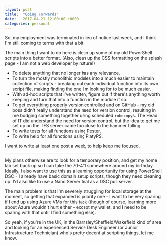 ```yaml
---
layout: post
title:  "Going Forwards"
date:   2017-04-21 12:00:00 +0000
categories: personal
---
```


So, my employment was terminated in lieu of notice last week, and I think I'm still coming to terms with that a bit.

The main thing I want to do here is clean up some of my old PowerShell scripts into a better format. (Also, clean up the CSS formatting on the splash page - I am not a web developer by nature!)

* To delete anything that no longer has any relevance.
* To turn the mostly monolithic modules into a much easier to maintain collection of scripts - breaking out each individual function into its own script file, making finding the one I'm looking for to be much easier.
* With ad-hoc scripts that I've written, figure out if there's anything worth keeping and turn that into a function in the module if so.
* To get everything properly version controlled and on GitHub - my old boss didn't really understand the need for version control, resulting in me bodging something together using scheduled `robocopy`s. The Head of IT did understand the need for version control, but the idea to get me set up on the TFS server came too close to the hammer falling.
* To write tests for all functions using Pester.
* To write help for all functions using PlatyPS.

I want to write at least one post a week, to help keep me focused.

----

My plans otherwise are to look for a temporary position, and get my home lab set back up so I can take the 70-411 somewhere around my birthday. Ideally, I also want to use this as a learning opportunity for using PowerShell DSC - I already have basic domain setup scripts, though they need cleaning up. I'd also like to use a Nano Server trial as a DSC pull server.

The main problem is that I'm severely struggling for local storage at the moment, so getting that expanded is priority one - I want to be very sparing if I end up using Azure VMs for this task (though of course, learning more about Azure wouldn't hurt either - except my wallet, and I need to be sparing with that until I find something else).

So yeah, if you're in the UK, in the Barnsley/Sheffield/Wakefield kind of area and looking for an experienced Service Desk Engineer (or Junior Infrastructure Technician) who's pretty decent at scripting things, let me know.